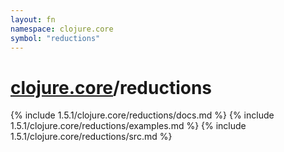 ```yaml
---
layout: fn
namespace: clojure.core
symbol: "reductions"
---
```


# [clojure.core](../)/reductions

{% include 1.5.1/clojure.core/reductions/docs.md %}
{% include 1.5.1/clojure.core/reductions/examples.md %}
{% include 1.5.1/clojure.core/reductions/src.md %}

